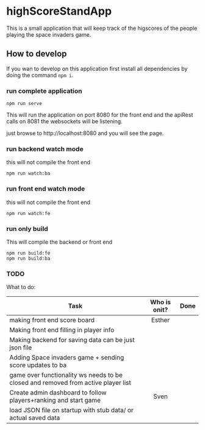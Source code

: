 # highScoreStandApp

This is a small application that will keep track of the higscores of the people playing the space invaders game.

## How to develop

If you wan to develop on this application first install all dependencies by doing the command `npm i`.

### run complete application

```cli
npm run serve
```

This will run the application on port 8080 for the front end and the apiRest calls on 8081 the websockets will be listening.  

just browse to http://localhost:8080 and you will see the page.

### run backend watch mode

this will not compile the front end

```cli
npm run watch:ba
```

### run front end watch mode

this will not compile the front end

```cli
npm run watch:fe
```

### run only build

This will compile the backend or front end

```cli
npm run build:fe
npm run build:ba
```

### TODO

What to do:

| Task                                                                               | Who is onit?  | Done  |
| ---------------------------------------------------------------------------------- |:-------------:| -----:|
| making front end score board                                                       | Esther        |       |
| Making front end filling in player info                                            |               |       |
| Making backend for saving data can be just json file                               |               |       |
| Adding Space invaders game + sending score updates to ba                           |               |       |
| game over functionality ws needs to be closed and removed from active player list  |               |       |
| Create admin dashboard to follow players+ranking and start game                    |   Sven        |       |
| load JSON file on startup with stub data/ or actual saved data                     |               |       |
